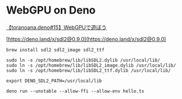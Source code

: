 # WebGPU on Deno

[【toranoana.deno#15】WebGPUで遊ぼう](https://speakerdeck.com/toranoana/toranoana-dot-deno-number-15-webgpudeyou-bou)

[https://deno.land/x/sdl2@0.9.0](https://deno.land/x/sdl2@0.9.0)

```shell
brew install sdl2 sdl2_image sdl2_ttf

sudo ln -s /opt/homebrew/lib/libSDL2.dylib /usr/local/lib/
sudo ln -s /opt/homebrew/lib/libSDL2_image.dylib /usr/local/lib/
sudo ln -s /opt/homebrew/lib/libSDL2_ttf.dylib /usr/local/lib/
```


```shell
export DENO_SDL2_PATH=/usr/local/lib

deno run --unstable --allow-ffi --allow-env hello.ts
```
